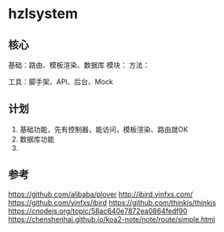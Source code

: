 # hzlsystem

## 核心
基础：路由、模板渲染、数据库
模块：
方法：

工具：脚手架、API、后台、Mock

## 计划
1. 基础功能，先有控制器，能访问，模板渲染、路由就OK
2. 数据库功能
3. 

## 参考
https://github.com/alibaba/plover
http://ibird.yinfxs.com/
https://github.com/yinfxs/ibird
https://github.com/thinkjs/thinkjs
https://cnodejs.org/topic/58ac640e7872ea0864fedf90
https://chenshenhai.github.io/koa2-note/note/route/simple.html
